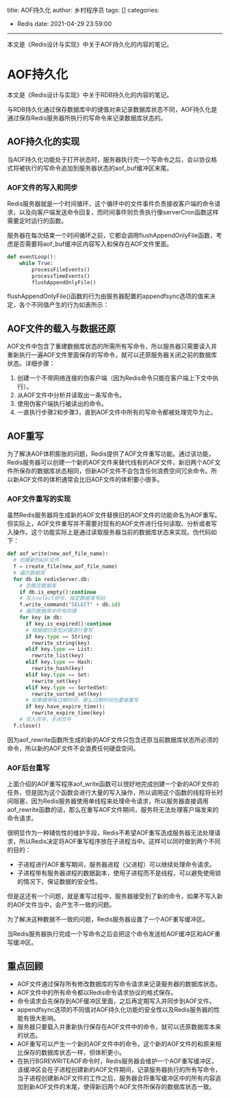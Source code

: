 title: AOF持久化
author: 乡村程序员
tags: []
categories:
  - Redis
date: 2021-04-29 23:59:00
---

本文是《Redis设计与实现》中关于AOF持久化的内容的笔记。
 <!-- more -->

# AOF持久化

本文是《Redis设计与实现》中关于RDB持久化的内容的笔记。
 <!-- more -->

与RDB持久化通过保存数据库中的键值对来记录数据库状态不同，AOF持久化是通过保存Redis服务器所执行的写命令来记录数据库状态的。

## AOF持久化的实现

当AOF持久化功能处于打开状态时，服务器执行完一个写命令之后，会以协议格式将被执行的写命令追加到服务器状态的aof_buf缓冲区末尾。

### AOF文件的写入和同步

Redis服务器就是一个时间循环，这个循环中的文件事件负责接收客户端的命令请求，以及向客户端发送命令回复，而时间事件则负责执行像serverCron函数这样需要定时运行的函数。

服务器在每次结束一个时间循环之前，它都会调用flushAppendOnlyFile函数，考虑是否需要将aof_buf缓冲区内容写入和保存在AOF文件里面。

```python
def eventLoop():
	while True:
		processFileEvents()
		processTimeEvents()
		flushAppendOnlyFile()
```

flushAppendOnlyFile()函数的行为由服务器配置的appendfsync选项的值来决定，各个不同值产生的行为如表所示：

## AOF文件的载入与数据还原

AOF文件中包含了重建数据库状态的所需所有写命令，所以服务器只需要读入并重新执行一遍AOF文件里面保存的写命令，就可以还原服务器关闭之前的数据库状态。详细步骤：

1. 创建一个不带网络连接的伪客户端（因为Redis命令只能在客户端上下文中执行）。
2. 从AOF文件中分析并读取出一条写命令。
3. 使用伪客户端执行被读出的命令。
4. 一直执行步骤2和步骤3，直到AOF文件中所有的写命令都被处理完毕为止。

## AOF重写

为了解决AOF体积膨胀的问题，Redis提供了AOF文件重写功能。通过该功能，Redis服务器可以创建一个新的AOF文件来替代线有的AOF文件，新旧两个AOF文件所保存的数据库状态相同，但新AOF文件不会包含任何浪费空间冗余命令。所以新AOF文件的体积通常会比旧AOF文件的体积要小很多。

### AOF文件重写的实现

虽然Redis服务器将生成新的AOF文件替换旧的AOF文件的功能命名为AOF重写。但实际上，AOF文件重写并不需要对现有的AOF文件进行任何读取、分析或者写入操作。这个功能实际上是通过读取服务器当前的数据库状态来实现。伪代码如下：

```python
def aof_write(new_aof_file_name):
  # 创建新的AOF文件
  f = create_file(new_aof_file_name)
  # 遍历数据库
  for db in redisServer.db:
    # 忽略空数据库
    if db.is_empty():continue
    # 写入select命令，指定数据库号码
    f.write_command("SELECT" + db.id)
    # 遍历数据库中所有的键
   	for key in db:
      if key.is_expired():continue
      # 根据键的类型对键进行重写
      if key.type == String:
        rewrite_string(key)
      elif key.type == List:
        rewrite_list(key)
      elif key.type == Hash:
        rewrite_hash(key)
      elif key.type == Set:
        rewrite_set(key)
      elif key.type == SortedSet:
        rewrite_sorted_set(key)
      # 如果键带有过期时间，那么过期时间也要被重写
      if key.have_expire_time():
        rewrite_expire_time(key)
 	# 写入完毕，关闭文件
  f.close()
```

因为aof_rewrite函数所生成的新的AOF文件只包含还原当前数据库状态所必须的命令，所以新的AOF文件不会浪费任何硬盘空间。

### AOF后台重写

上面介绍的AOF重写程序aof_write函数可以很好地完成创建一个新的AOF文件的任务，但是因为这个函数会进行大量的写入操作，所以调用这个函数的线程将长时间阻塞，因为Redis服务器使用单线程来处理命令请求，所以服务器直接调用aof_rewrite函数的话，那么在重写AOF文件期间，服务将无法处理客户端发来的命令请求。

很明显作为一种辅佐性的维护手段，Redis不希望AOF重写造成服务器无法处理请求，所以Redis决定将AOF重写程序放在子进程当中。这样可以同时做到两个不同的目的：

- 子进程进行AOF重写期间，服务器进程（父进程）可以继续处理命令请求。
- 子进程带有服务器进程的数据副本，使用子进程而不是线程，可以避免使用锁的情况下，保证数据的安全性。

但是这还有一个问题，就是重写过程中，服务器接受到了新的命令，如果不写入新的AOF文件当中，会产生不一致的问题。

为了解决这种数据不一致的问题，Redis服务器设置了一个AOF重写缓冲区。

当Redis服务器执行完成一个写命令之后会把这个命令发送给AOF缓冲区和AOF重写缓冲区。

## 重点回顾

- AOF文件通过保存所有修改数据库的写命令请求来记录服务器的数据库状态。
- AOF文件中的所有命令都以Redis命令请求协议的格式保存。
- 命令请求会先保存到AOF缓冲区里面，之后再定期写入并同步到AOF文件。
- appendfsync选项的不同值对AOF持久化功能的安全性以及Redis服务器的性能有很大影响。
- 服务器只要载入并重新执行保存在AOF文件中的命令，就可以还原数据库本来的状态。
- AOF重写可以产生一个新的AOF文件中的命令，这个新的AOF文件的和原来相比保存的数据库状态一样，但体积更小。
- 在执行BGREWRITEAOF命令时，Redis服务器会维护一个AOF重写缓冲区，该缓冲区会在子进程创建新的AOF文件期间，记录服务器执行的所有写命令，当子进程创建新AOF文件的工作之后，服务器会将重写缓冲区中的所有内容追加到新AOF文件的末尾，使得新旧两个AOF文件所保存的数据库状态一致。

